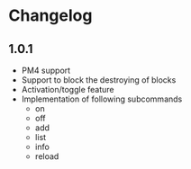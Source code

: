 # Changelog

## 1.0.1
- PM4 support
- Support to block the destroying of blocks
- Activation/toggle feature
- Implementation of following subcommands
  - on
  - off
  - add
  - list
  - info
  - reload